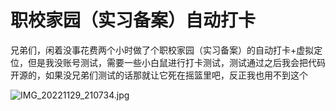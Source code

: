 # 职校家园（实习备案）自动打卡
兄弟们，闲着没事花费两个小时做了个职校家园（实习备案）的自动打卡+虚拟定位，但是我没账号测试，需要一些小白鼠进行打卡测试，测试通过之后我会把代码开源的，如果没兄弟们测试的话那就让它死在摇篮里吧，反正我也用不到这个

![IMG_20221129_210734.jpg](https://tc.xuanran.cc/2022/11/29/598add278c791.jpg)

